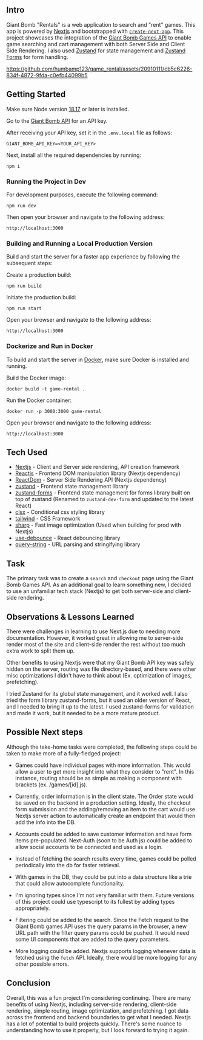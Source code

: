## Intro

Giant Bomb "Rentals" is a web application to search and "rent" games. This app is powered by [Nextjs](https://nextjs.org/) and bootstrapped with [`create-next-app`](https://github.com/vercel/next.js/tree/canary/packages/create-next-app). This project showcases the integration of the [Giant Bomb Games API](https://www.giantbomb.com/api/documentation/#toc-0-17) to enable game searching and cart management with both Server Side and Client Side Rendering. I also used [Zustand]((https://github.com/pmndrs/zustand)) for state management and [Zustand Forms](https://github.com/Conduct/zustand-forms) for form handling.

https://github.com/humbamp123/game_rental/assets/20910111/cb5c6226-834f-4872-9fda-c0efb44099b5

## Getting Started

Make sure Node version [18.17](https://nodejs.org/en) or later is installed.

Go to the [Giant Bomb API](https://www.giantbomb.com/api/) for an API key.


After receiving your API key, set it in the `.env.local` file as follows:

```
GIANT_BOMB_API_KEY=<YOUR_API_KEY>
```


Next, install all the required dependencies by running:

```
npm i
```

### Running the Project in Dev

For development purposes, execute the following command:

```
npm run dev
```

Then open your browser and navigate to the following address:

```
http://localhost:3000

```

### Building and Running a Local Production Version

Build and start the server for a faster app experience by following the subsequent steps:

Create a production build:

```
npm run build
```

Initiate the production build:

```
npm run start
```

Open your browser and navigate to the following address:

```
http://localhost:3000
```

### Dockerize and Run in Docker

To build and start the server in [Docker](https://www.docker.com/products/docker-desktop/), make sure Docker is installed and running.

Build the Docker image:

```
docker build -t game-rental .
```

Run the Docker container:

```
docker run -p 3000:3000 game-rental
```

Open your browser and navigate to the following address:

```
http://localhost:3000
```

## Tech Used

- [Nextjs](https://nextjs.org/) - Client and Server side rendering, API creation framework
- [Reactjs](https://react.dev/) - Frontend DOM manipulation library (Nextjs dependency)
- [ReactDom](https://react.dev/reference/react-dom/server) - Server Side Rendering API (Nextjs dependency)
- [zustand](https://github.com/pmndrs/zustand) - Frontend state management library
- [zustand-forms](https://github.com/Conduct/zustand-forms) - Frontend state management for forms library built on top of zustand (Renamed to `zustand-dev-form` and updated to the latest React)
- [clsx](https://github.com/lukeed/clsx) - Conditional css styling library
- [tailwind](https://github.com/tailwindlabs/tailwindcss) - CSS Framework
- [sharp](https://github.com/lovell/sharp) - Fast image optimization (Used when building for prod with Nextjs)
- [use-debounce](https://github.com/xnimorz/use-debounce) - React debouncing library
- [query-string](https://github.com/sindresorhus/query-string) - URL parsing and stringifying library

## Task

The primary task was to create a `search` and `checkout` page using the Giant Bomb Games API. As an additional goal to learn something new, I decided to use an unfamiliar tech stack (Nextjs) to get both server-side and client-side rendering.

## Observations & Lessons Learned

There were challenges in learning to use Next.js due to needing more documentation. However, it worked great in allowing me to server-side render most of the site and client-side render the rest without too much extra work to split them up.

Other benefits to using Nextjs were that my Giant Bomb API key was safely hidden on the server, routing was file directory-based, and there were other misc optimizations I didn't have to think about (Ex. optimization of images, prefetching).

I tried Zustand for its global state management, and it worked well. I also tried the form library zustand-forms, but it used an older version of React, and I needed to bring it up to the latest. I used zustand-forms for validation and made it work, but it needed to be a more mature product.

## Possible Next steps

Although the take-home tasks were completed, the following steps could be taken to make more of a fully-fledged project:

- Games could have individual pages with more information. This would allow a user to get more insight into what they consider to "rent". In this instance, routing should be as simple as making a component with brackets (ex. /games/[id].js).

- Currently, order information is in the client state. The Order state would be saved on the backend in a production setting. Ideally, the checkout form submission and the adding/removing an item to the cart would use Nextjs server action to automatically create an endpoint that would then add the info into the DB.

- Accounts could be added to save customer information and have form items pre-populated. Next-Auth (soon to be Auth js) could be added to allow social accounts to be connected and used as a login.

- Instead of fetching the search results every time, games could be polled periodically into the db for faster retrieval.

- With games in the DB, they could be put into a data structure like a trie that could allow autocomplete functionality.

- I'm ignoring types since I'm not very familiar with them. Future versions of this project could use typescript to its fullest by adding types appropriately.

- Filtering could be added to the search. Since the Fetch request to the Giant Bomb games API uses the query params in the browser, a new URL path with the filter query params could be pushed. It would need some UI components that are added to the query parameters.

- More logging could be added. Nextjs supports logging whenever data is fetched using the `fetch` API. Ideally, there would be more logging for any other possible errors.

## Conclusion

Overall, this was a fun project I'm considering continuing. There are many benefits of using Nextjs, including server-side rendering, client-side rendering, simple routing, image optimization, and prefetching. I got data across the frontend and backend boundaries to get what I needed. Nextjs has a lot of potential to build projects quickly. There's some nuance to understanding how to use it properly, but I look forward to trying it again.
